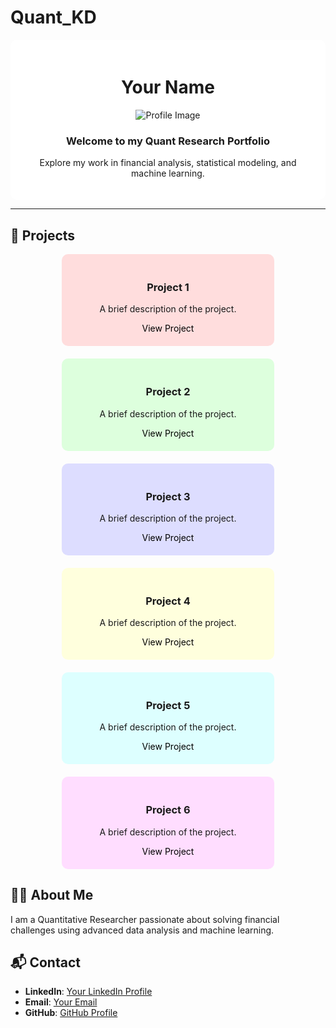# Quant_KD

<!-- Main Section -->
<div align="center" style="background-color: #ffffff; padding: 20px; border-radius: 10px;">

# **Your Name**  
![Profile Image](profile-image-url.png) <!-- Replace with your image URL -->

### Welcome to my Quant Research Portfolio  
Explore my work in financial analysis, statistical modeling, and machine learning.

</div>

---

## **📂 Projects**
<div style="display: flex; flex-wrap: wrap; justify-content: center; gap: 20px;">

<!-- Project 1 -->
<div style="background-color: #ffdddd; padding: 20px; border-radius: 10px; width: 300px; text-align: center;">
  <h3>Project 1</h3>
  <p>A brief description of the project.</p>
  <a href="project-link" style="text-decoration: none; color: black;">View Project</a>
</div>

<!-- Project 2 -->
<div style="background-color: #ddffdd; padding: 20px; border-radius: 10px; width: 300px; text-align: center;">
  <h3>Project 2</h3>
  <p>A brief description of the project.</p>
  <a href="project-link" style="text-decoration: none; color: black;">View Project</a>
</div>

<!-- Project 3 -->
<div style="background-color: #ddddff; padding: 20px; border-radius: 10px; width: 300px; text-align: center;">
  <h3>Project 3</h3>
  <p>A brief description of the project.</p>
  <a href="project-link" style="text-decoration: none; color: black;">View Project</a>
</div>

<!-- Project 4 -->
<div style="background-color: #ffffdd; padding: 20px; border-radius: 10px; width: 300px; text-align: center;">
  <h3>Project 4</h3>
  <p>A brief description of the project.</p>
  <a href="project-link" style="text-decoration: none; color: black;">View Project</a>
</div>

<!-- Project 5 -->
<div style="background-color: #ddffff; padding: 20px; border-radius: 10px; width: 300px; text-align: center;">
  <h3>Project 5</h3>
  <p>A brief description of the project.</p>
  <a href="project-link" style="text-decoration: none; color: black;">View Project</a>
</div>

<!-- Project 6 -->
<div style="background-color: #ffddff; padding: 20px; border-radius: 10px; width: 300px; text-align: center;">
  <h3>Project 6</h3>
  <p>A brief description of the project.</p>
  <a href="project-link" style="text-decoration: none; color: black;">View Project</a>
</div>

</div>


## 👨‍💻 About Me
I am a Quantitative Researcher passionate about solving financial challenges using advanced data analysis and machine learning.

## 📬 Contact
- **LinkedIn**: [Your LinkedIn Profile](https://linkedin.com/in/username)
- **Email**: [Your Email](mailto:email@example.com)
- **GitHub**: [GitHub Profile](https://github.com/username)
